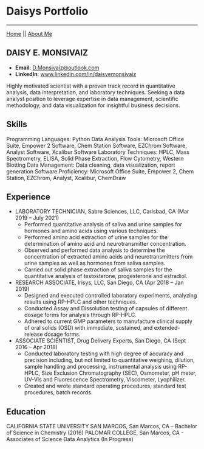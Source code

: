 # Daisys Portfolio
---
[Home](README.md) || [About Me](AboutMe.md) 


## DAISY E. MONSIVAIZ
 - **Email**: D.Monsivaiz@outlook.com
 - **LinkedIn**: www.linkedin.com/in/daisyemonsivaiz

Highly motivated scientist with a proven track record in quantitative analysis, data interpretation, and laboratory techniques. Seeking a data analyst position to leverage expertise in data management, scientific methodology, and data visualization for insightful business decisions.

## Skills

Programming Languages: Python
Data Analysis Tools: Microsoft Office Suite, Empower 2 Software, Chem Station Software, EZChrom Software, Analyst Software, Xcalibur Software 
Laboratory Techniques: HPLC, Mass Spectrometry, ELISA, Solid Phase Extraction, Flow Cytometry, Western Blotting
Data Management: Data cleaning, data visualization, report generation
Software Proficiency: Microsoft Office Suite, Empower 2, Chem Station, EZChrom, Analyst, Xcalibur, ChemDraw

## Experience

- LABORATORY TECHNICIAN, Sabre Sciences, LLC, Carlsbad, CA (Mar 2019 – July 2021)
  - Performed quantitative analysis of saliva and urine samples for hormones and amino acids using various techniques.
  - Performed amino acid extraction of urine samples for the determination of amino acid and neurotransmitter     concentration.
  - Observed and performed data analysis to determine the concentration of extracted amino acids and neurotransmitters from urine samples as well as hormones   from saliva samples.
  - Carried out solid phase extraction of saliva samples for the quantitative analysis of testosterone, progesterone and estradiol.
- RESEARCH ASSOCIATE, Irisys, LLC, San Diego, CA (Apr 2018 – Jan 2019)
  - Designed and executed controlled laboratory experiments, analyzing results using RP-HPLC and other techniques.
  - Conducted Assay and Dissolution testing of capsules of different dosage forms for analysis through RP-HPLC.
  - Adhered to current GMP parameters to manufacture clinical supply of oral solids (OSD) with immediate, sustained,      and extended-release dosage forms.
- ASSOCIATE SCIENTIST, Drug Delivery Experts, San Diego, CA (Sept 2016 – Apr 2018)
  - Conducted laboratory testing with high degree of accuracy and precision including, but not limited to quantitative weighing, dilution, sample handling and processing, instrumental analysis using RP-HPLC, Size Exclusion Chromatography (SEC), Osmometer, pH meter, UV-Vis and Fluorescence Spectrometry, Viscometer, Lyophilizer.
  - Created and wrote standard operating procedures, standard test procedures, batch records.
    
## Education

CALIFORNIA STATE UNIVERSITY SAN MARCOS, San Marcos, CA – Bachelor of Science in Chemistry (2016)
PALOMAR COLLEGE, San Marcos, CA - Associates of Science Data Analytics (In Progress)
